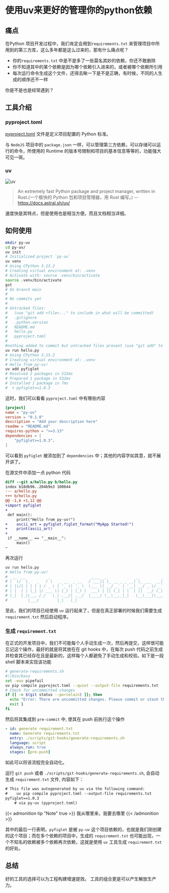 # 使用uv来更好的管理你的python依赖



## 痛点

在Python 项目开发过程中，我们肯定会用到`requirements.txt` 来管理项目中所用到的第三方库，这么多年都是这么过来的，那有什么痛点呢？

- 你的`requirements.txt` 中是不是多了一些莫名其妙的依赖，你还不敢删除
- 你不知道其中的某个依赖是因为哪个依赖引入进来的，或者被哪个依赖所引用
- 每次运行命令生成这个文件，还得去瞅一下是不是正确，有时候，不同的人生成的顺序还不一样

你是不是也是经常遇到？

## 工具介绍

### pyproject.toml

[pyproject.toml](https://packaging.python.org/en/latest/guides/writing-pyproject-toml/) 文件是定义项目配置的 Python 标准。

与 `NodeJS` 项目中的 `package.json` 一样，可以管理第三方依赖，可以存储可以运行的命令，所使用的 Runtime 的版本号限制和项目的基本信息等等的，功能强大可见一斑。


### uv

![uv](https://github.com/astral-sh/uv/assets/1309177/03aa9163-1c79-4a87-a31d-7a9311ed9310#only-dark)

> An extremely fast Python package and project manager, written in Rust.(一个极快的 Python 包和项目管理器，用 Rust 编写。) -- https://docs.astral.sh/uv/

速度快是其特点，但是使用也是相当方便。而且文档相当详细。

## 如何使用

```sh
mkdir py-uv
cd py-uv/
uv init
# Initialized project `py-uv`
uv venv
# Using CPython 3.13.2
# Creating virtual environment at: .venv
# Activate with: source .venv/bin/activate
source .venv/bin/activate
gst
# On branch main
#
# No commits yet
#
# Untracked files:
#   (use "git add <file>..." to include in what will be committed)
# 	.gitignore
# 	.python-version
# 	README.md
# 	hello.py
# 	pyproject.toml
#
#nothing added to commit but untracked files present (use "git add" to track)
uv run hello.py
# Using CPython 3.13.2
# Creating virtual environment at: .venv
# Hello from py-uv!
uv add pyfiglet
# Resolved 2 packages in 515ms
# Prepared 1 package in 532ms
# Installed 1 package in 7ms
#  + pyfiglet==1.0.3
```

这时，我们可以看看 `pyproject.toml` 中有哪些内容

```toml
[project]
name = "py-uv"
version = "0.1.0"
description = "Add your description here"
readme = "README.md"
requires-python = ">=3.13"
dependencies = [
    "pyfiglet>=1.0.3",
]
```

可以看到 `pyfiglet` 被添加到了 `dependencies` 中；其他的内容字如其意，就不展开讲了。

在源文件中添加一点 python 代码

```diff
diff --git a/hello.py b/hello.py
index b18db96..204b9e3 100644
--- a/hello.py
+++ b/hello.py
@@ -1,6 +1,12 @@
+import pyfiglet
+
 def main():
     print("Hello from py-uv!")
+    ascii_art = pyfiglet.figlet_format("MyApp Started!")
+    print(ascii_art)
+
 if __name__ == "__main__":
     main()
~
```

再次运行

```sh
uv run hello.py
# Hello from py-uv!
#  __  __          _                  ____  _             _           _ _
# |  \/  |_   _   / \   _ __  _ __   / ___|| |_ __ _ _ __| |_ ___  __| | |
# | |\/| | | | | / _ \ | '_ \| '_ \  \___ \| __/ _` | '__| __/ _ \/ _` | |
# | |  | | |_| |/ ___ \| |_) | |_) |  ___) | || (_| | |  | ||  __/ (_| |_|
# |_|  |_|\__, /_/   \_\ .__/| .__/  |____/ \__\__,_|_|   \__\___|\__,_(_)
#         |___/        |_|   |_|
```

至此，我们的项目已经使用 `uv` 运行起来了，但是在真正部署的时候我们需要生成 `requirement.txt` 然后启动程序。

### 生成 `requirement.txt`

在正式的开发项目中，我们不可能每个人手动生成一次，然后再提交，这样很可能忘记这个操作，最好的就是将其放在在 git hooks 中，在每次 push 代码之前生成并检查其已经存在且是最新的，这样每个人都避免了手动生成和校验。如下是一段 shell 脚本来实现该功能
```sh
# generate-requirements.sh
#!/bin/basa
set -euo pipefail
uv pip compile pyproject.toml --quiet --output-file requirements.txt
# Check for uncommitted changes
if [[ -n $(git status --porcelain) ]]; then
  echo "Error: There are uncommitted changes. Please commit or stash them before running this script."
  exit 1
fi
```

然后将其集成到 `pre-commit` 中, 使其在 push 前执行这个操作

```yaml
- id: generate requirement.txt
  name: Generate requirements.txt
  entry: ./scripts/git-hooks/generate-requirements.sh
  language: script
  always_run: true
  stages: [pre-push]
```

如此可以将该流程完全自动化。

运行 `git push` 或者 `./scripts/git-hooks/generate-requirements.sh`, 会自动生成 `requirement.txt` 文件, 内容如下：
```txt
# This file was autogenerated by uv via the following command:
#    uv pip compile pyproject.toml --output-file requirements.txt
pyfiglet==1.0.3
    # via py-uv (pyproject.toml)
```
{{< admonition tip "Note" true >}}
我从哪里来，我要去哪里
{{< /admonition >}}

其中的最后一行表明，`pyfiglet` 是被 `py-uv` 这个项目依赖的，也就是我们刚创建的这个项目；而在多个依赖的项目中，生成的 `requirement.txt` 也可能出现，一个不知名的依赖被多个依赖再次依赖，这就是使用 `uv` 工具生成 `requirement.txt`的好处。


## 总结

好的工具的选择可以为工程构建增速提效。
工具的组合更是可以产生解放生产力。

